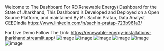 Welcome to The Dashboard For RE(Renewable Energy) Dashboard for the State of Jharkhand,
This Dashboard is Developed and Deployed on a Open Source Platform, and maintained By 
Mr. Sachin Pratap, Data Analyst CEEDIndia
https://www.linkedin.com/in/sachin-pratap-723b961a3/

For Live Demo Follow The Link: https://renewable-energy-installations-jharkhand.streamlit.app/
![image](https://github.com/sachinceed/RE-Installations_JH/assets/132982389/301641f3-6ff6-4c73-9b52-4e7cb484c651)
![image](https://github.com/sachinceed/RE-Installations_JH/assets/132982389/92a2bd8e-5630-4e84-b7d7-1f78932ee91e)
![image](https://github.com/sachinceed/RE-Installations_JH/assets/132982389/5d521038-9da6-4888-b1f6-564b1ad58447)
![image](https://github.com/sachinceed/RE-Installations_JH/assets/132982389/f2eafe8a-d409-43b2-a0b1-62d7baedf261)
![image](https://github.com/sachinceed/RE-Installations_JH/assets/132982389/8a5880dc-fbc2-4224-a6cc-b8d07318eb01)
![image](https://github.com/sachinceed/RE-Installations_JH/assets/132982389/5b521ef2-5841-424e-aabd-715c5db4462e)
